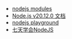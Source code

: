 - [nodejs modules](https://nodejs.org/docs/latest/api/)
- [Node.js v20.12.0 文档](https://nodejs.cn/api/)
- [nodejs playground](https://stackblitz.com/edit/node-rski7n?file=index.js)
- [七天学会NodeJS](https://nqdeng.github.io/7-days-nodejs/)